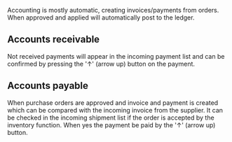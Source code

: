 Accounting is mostly automatic, creating invoices/payments from orders. When approved and applied will automatically post to the ledger. 
  
## Accounts receivable

Not received payments will appear in the incoming payment list and can be confirmed by pressing the '↑' (arrow up) button on the payment.

## Accounts payable

When purchase orders are approved and invoice and payment is created which can be compared with the incoming invoice from the supplier. It can be checked in the incoming shipment list if the order is accepted by the inventory function. When yes the payment be paid by the '↑' (arrow up) button.